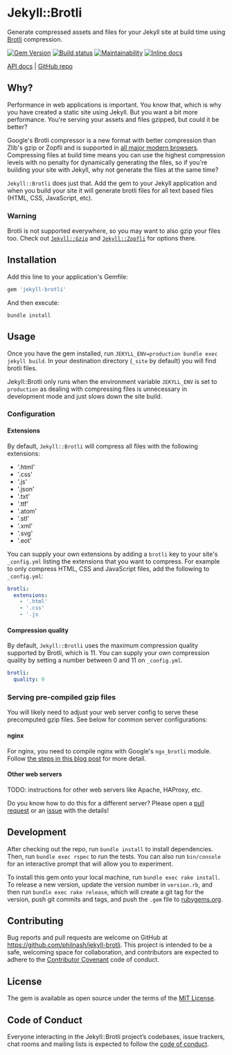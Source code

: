 # Jekyll::Brotli

Generate compressed assets and files for your Jekyll site at build time using [Brotli](https://github.com/google/brotli) compression.

[![Gem Version](https://badge.fury.io/rb/jekyll-brotli.svg)](https://rubygems.org/gems/jekyll-brotli) [![Build status](https://github.com/philnash/jekyll-brotli/workflows/tests/badge.svg)](https://github.com/philnash/jekyll-brotli/actions) [![Maintainability](https://api.codeclimate.com/v1/badges/9deb43d992a0c47a55e4/maintainability)](https://codeclimate.com/github/philnash/jekyll-brotli/maintainability) [![Inline docs](https://inch-ci.org/github/philnash/jekyll-brotli.svg?branch=main)](https://inch-ci.org/github/philnash/jekyll-brotli)

[API docs](http://www.rubydoc.info/gems/jekyll-brotli/) | [GitHub repo](https://github.com/philnash/jekyll-brotli)

## Why?

Performance in web applications is important. You know that, which is why you have created a static site using Jekyll. But you want a bit more performance. You're serving your assets and files gzipped, but could it be better?

Google's Brotli compressor is a new format with better compression than Zlib's gzip or Zopfli and is supported in [all major modern browsers](https://caniuse.com/#feat=brotli). Compressing files at build time means you can use the highest compression levels with no penalty for dynamically generating the files, so if you're building your site with Jekyll, why not generate the files at the same time?

`Jekyll::Brotli` does just that. Add the gem to your Jekyll application and when you build your site it will generate brotli files for all text based files (HTML, CSS, JavaScript, etc).

### Warning

Brotli is not supported everywhere, so you may want to also gzip your files too. Check out [`Jekyll::Gzip`](https://github.com/philnash/jekyll-gzip) and [`Jekyll::Zopfli`](https://github.com/philnash/jekyll-zopfli) for options there.

## Installation

Add this line to your application's Gemfile:

```ruby
gem 'jekyll-brotli'
```

And then execute:

```
bundle install
```

## Usage

Once you have the gem installed, run `JEKYLL_ENV=production bundle exec jekyll build`. In your destination directory (`_site` by default) you will find brotli files.

Jekyll::Brotli only runs when the environment variable `JEKYLL_ENV` is set to `production` as dealing with compressing files is unnecessary in development mode and just slows down the site build.

### Configuration

#### Extensions

By default, `Jekyll::Brotli` will compress all files with the following extensions:

- '.html'
- '.css'
- '.js'
- '.json'
- '.txt'
- '.ttf'
- '.atom'
- '.stl'
- '.xml'
- '.svg'
- '.eot'

You can supply your own extensions by adding a `brotli` key to your site's `_config.yml` listing the extensions that you want to compress. For example to only compress HTML, CSS and JavaScript files, add the following to `_config.yml`:

```yml
brotli:
  extensions:
    - '.html'
    - '.css'
    - '.js
```

#### Compression quality

By default, `Jekyll::Brotli` uses the maximum compression quality
supported by Brotli, which is 11.  You can supply your own compression
quality by setting a number between 0 and 11 on `_config.yml`.

```yml
brotli:
  quality: 9
```

### Serving pre-compiled gzip files

You will likely need to adjust your web server config to serve these precomputed gzip files. See below for common server configurations:

#### nginx

For nginx, you need to compile nginx with Google's `ngx_brotli` module. Follow [the steps in this blog post](https://ethitter.com/2016/12/adding-brotli-support-to-nginx/) for more detail.

#### Other web servers

TODO: instructions for other web servers like Apache, HAProxy, etc.

Do you know how to do this for a different server? Please open a [pull request](https://github.com/philnash/jekyll-brotli/pulls) or an [issue](https://github.com/philnash/jekyll-brotli/issues) with the details!

## Development

After checking out the repo, run `bundle install` to install dependencies. Then, run `bundle exec rspec` to run the tests. You can also run `bin/console` for an interactive prompt that will allow you to experiment.

To install this gem onto your local machine, run `bundle exec rake install`. To release a new version, update the version number in `version.rb`, and then run `bundle exec rake release`, which will create a git tag for the version, push git commits and tags, and push the `.gem` file to [rubygems.org](https://rubygems.org).

## Contributing

Bug reports and pull requests are welcome on GitHub at https://github.com/philnash/jekyll-brotli. This project is intended to be a safe, welcoming space for collaboration, and contributors are expected to adhere to the [Contributor Covenant](http://contributor-covenant.org) code of conduct.

## License

The gem is available as open source under the terms of the [MIT License](https://opensource.org/licenses/MIT).

## Code of Conduct

Everyone interacting in the Jekyll::Brotli project’s codebases, issue trackers, chat rooms and mailing lists is expected to follow the [code of conduct](https://github.com/philnash/jekyll-gzip/blob/main/CODE_OF_CONDUCT.md).

